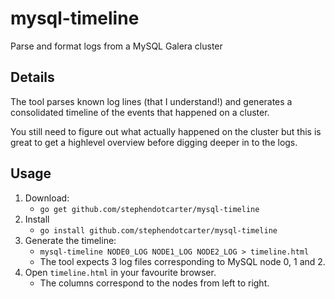# mysql-timeline
Parse and format logs from a MySQL Galera cluster

Details
-
The tool parses known log lines (that I understand!) and generates a consolidated timeline of the events that happened on a cluster.

You still need to figure out what actually happened on the cluster but this is great to get a highlevel overview before digging deeper in to the logs.

Usage
-
1. Download:
   - `go get github.com/stephendotcarter/mysql-timeline`
2. Install
   - `go install github.com/stephendotcarter/mysql-timeline`
3. Generate the timeline:
   - `mysql-timeline NODE0_LOG NODE1_LOG NODE2_LOG > timeline.html`
   - The tool expects 3 log files corresponding to MySQL node 0, 1 and 2.
4. Open `timeline.html` in your favourite browser.
   - The columns correspond to the nodes from left to right.
